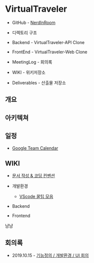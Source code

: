 # VirtualTraveler

- GitHub - <a href=" https://github.com/NerdInRoom ">NerdInRoom</a>

-  디렉토리 구조

  - Backend - VirtualTraveler-API Clone

  - FrontEnd - VirtualTraveler-Web Clone

  - MeetingLog - 회의록

  - WIKI - 위키저장소

  - Deliverables - 산출물 저장소

    

## 개요



## 아키텍쳐



## 일정

- <a href="https://calendar.google.com/calendar/embed?src=k4h8g6b7jn7vrmqlngfj93lb7s%40group.calendar.google.com&ctz=Asia%2FSeoul">Google Team Calendar</a>

## WIKI

- <a href="">문서 작성 & 코딩 컨벤션</a>

- 개발환경
  - <a href="./WIKI/about_vscode.md">VScode 꿀팁 모음</a>
- Backend
- Frontend

냠냠

## 회의록

- 2019.10.15 - <a href="./MeetingLog/20191015.md">기능정의 / 개발환경 / UI 회의</a>